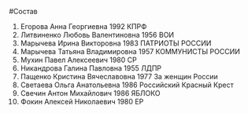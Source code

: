 #Состав
1. Егорова Анна Георгиевна 1992 КПРФ
2. Литвиненко Любовь Валентиновна 1956 ВОИ
3. Марычева Ирина Викторовна 1983 ПАТРИОТЫ РОССИИ
4. Марычева Татьяна Владимировна 1957 КОММУНИСТЫ РОССИИ
5. Мухин Павел Алексеевич 1980 СР
6. Никандрова Галина Павловна 1955 ЛДПР
7. Пащенко Кристина Вячеславовна 1977 За женщин России
8. Светаева Ольга Анатольевна 1986 Российский Красный Крест
9. Свечин Антон Михайлович 1986 ЯБЛОКО
10. Фокин Алексей Николаевич 1980 ЕР
